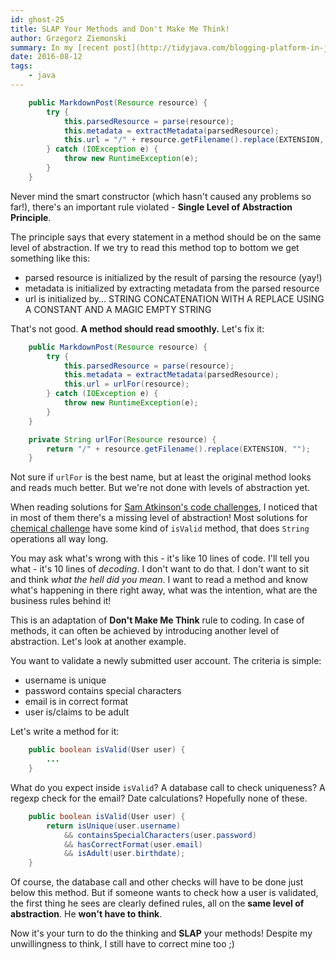 ```yaml
---
id: ghost-25
title: SLAP Your Methods and Don't Make Me Think!
author: Grzegorz Ziemonski
summary: In my [recent post](http://tidyjava.com/blogging-platform-in-java-3/) about creating a blogging platform I posted a piece of code like this:
date: 2016-08-12
tags:
    - java
---
```

```java
    public MarkdownPost(Resource resource) {
        try {
            this.parsedResource = parse(resource);
            this.metadata = extractMetadata(parsedResource);
            this.url = "/" + resource.getFilename().replace(EXTENSION, "");
        } catch (IOException e) {
            throw new RuntimeException(e);
        }
    }
```

Never mind the smart constructor (which hasn't caused any problems so far!), there's an important rule violated - **Single Level of Abstraction Principle**.

The principle says that every statement in a method should be on the same level of abstraction. If we try to read this method top to bottom we get something like this:

* parsed resource is initialized by the result of parsing the resource (yay!)
* metadata is initialized by extracting metadata from the parsed resource
* url is initialized by... STRING CONCATENATION WITH A REPLACE USING A CONSTANT AND A MAGIC EMPTY STRING

That's not good. **A method should read smoothly.** Let's fix it:

```java
    public MarkdownPost(Resource resource) {
        try {
            this.parsedResource = parse(resource);
            this.metadata = extractMetadata(parsedResource);
            this.url = urlFor(resource);
        } catch (IOException e) {
            throw new RuntimeException(e);
        }
    }

    private String urlFor(Resource resource) {
        return "/" + resource.getFilename().replace(EXTENSION, "");
    }
```

Not sure if `urlFor` is the best name, but at least the original method looks and reads much better. But we're not done with levels of abstraction yet.

When reading solutions for [Sam Atkinson's code challenges](https://dzone.com/users/1338295/samberic.html), I noticed that in most of them there's a missing level of abstraction! Most solutions for [chemical challenge](https://dzone.com/articles/java-code-challenge-chemical-symbol-naming-part-on) have some kind of `isValid` method, that does `String` operations all way long.

You may ask what's wrong with this - it's like 10 lines of code. I'll tell you what - it's 10 lines of *decoding*. I don't want to do that. I don't want to sit and think *what the hell did you mean*. I want to read a method and know what's happening in there right away, what was the intention, what are the business rules behind it!

This is an adaptation of **Don't Make Me Think** rule to coding. In case of methods, it can often be achieved by introducing another level of abstraction. Let's look at another example.

You want to validate a newly submitted user account. The criteria is simple:

* username is unique
* password contains special characters
* email is in correct format
* user is/claims to be adult

Let's write a method for it:

```java
    public boolean isValid(User user) {
        ...
    }
```

What do you expect inside `isValid`? A database call to check uniqueness? A regexp check for the email? Date calculations? Hopefully none of these.

```java
    public boolean isValid(User user) {
        return isUnique(user.username)
            && containsSpecialCharacters(user.password)
            && hasCorrectFormat(user.email)
            && isAdult(user.birthdate);
    }
```

Of course, the database call and other checks will have to be done just below this method. But if someone wants to check how a user is validated, the first thing he sees are clearly defined rules, all on the **same level of abstraction**. He **won't have to think**.

Now it's your turn to do the thinking and **SLAP** your methods! Despite my unwillingness to think, I still have to correct mine too ;)